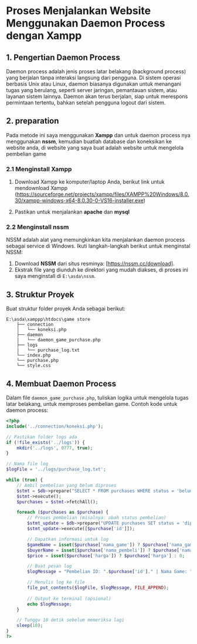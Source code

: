 # Proses Menjalankan Website Menggunakan Daemon Process dengan Xampp

## 1. Pengertian Daemon Process
Daemon process adalah jenis proses latar belakang (background process) yang berjalan tanpa interaksi langsung dari pengguna. Di sistem operasi berbasis Unix atau Linux, daemon biasanya digunakan untuk menangani tugas yang berulang, seperti server jaringan, pemantauan sistem, atau layanan sistem lainnya. Daemon akan terus berjalan, siap untuk merespons permintaan tertentu, bahkan setelah pengguna logout dari sistem.

## 2. preparation
Pada metode ini saya menggunakan **Xampp** dan untuk daemon process nya menggunakan **nssm**, kemudian buatlah database dan koneksikan ke website anda, di website yang saya buat adalah website untuk mengelola pembelian game

### 2.1 Menginstall Xampp
1. Download Xampp ke komputer/laptop Anda, berikut link untuk mendownload Xampp (https://sourceforge.net/projects/xampp/files/XAMPP%20Windows/8.0.30/xampp-windows-x64-8.0.30-0-VS16-installer.exe)

2. Pastikan untuk menjalankan **apache** dan **mysql**

### 2.2 Menginstall nssm
NSSM adalah alat yang memungkinkan kita menjalankan daemon process sebagai service di Windows. Ikuti langkah-langkah berikut untuk menginstal NSSM:
1. Download **NSSM** dari situs resminya: [https://nssm.cc/download].
2. Ekstrak file yang diunduh ke direktori yang mudah diakses, di proses ini saya menginstall di  `E:\asda\nssm`.

## 3. Struktur Proyek
Buat struktur folder proyek Anda sebagai berikut:
```
E:\asda\xamppp\htdocs\game store  
    ├── connection   
    │   └── koneksi.php
    ├── daemon
    |   └── daemon_game_purchase.php
    ├── logs 
    |   └── purchase_log.txt
    └── index.php
    └── purchase.php
    └── style.css
```

## 4. Membuat Daemon Process
Dalam file `daemon_game_purchase.php`, tuliskan logika untuk mengelola tugas latar belakang, untuk memproses pembelian game. Contoh kode untuk daemon process:
```php
<?php
include('../connection/koneksi.php');

// Pastikan folder logs ada
if (!file_exists('../logs')) {
    mkdir('../logs', 0777, true);
}

// Nama file log
$logFile = '../logs/purchase_log.txt';

while (true) {
    // Ambil pembelian yang belum diproses
    $stmt = $db->prepare("SELECT * FROM purchases WHERE status = 'belum diproses'");
    $stmt->execute();
    $purchases = $stmt->fetchAll();

    foreach ($purchases as $purchase) {
        // Proses pembelian (misalnya: ubah status pembelian)
        $stmt_update = $db->prepare("UPDATE purchases SET status = 'diproses' WHERE id = ?");
        $stmt_update->execute([$purchase['id']]);

        // Dapatkan informasi untuk log
        $gameName = isset($purchase['nama_game']) ? $purchase['nama_game'] : 'Tidak Diketahui';
        $buyerName = isset($purchase['nama_pembeli']) ? $purchase['nama_pembeli'] : 'Tidak Diketahui';
        $price = isset($purchase['harga']) ? $purchase['harga'] : 0;

        // Buat pesan log
        $logMessage = "Pembelian ID: ".$purchase['id']." | Nama Game: ".$gameName." | Nama Pembeli: ".$buyerName." | Harga: Rp ".number_format($price, 0, ',', '.')." | Diproses pada ".date('Y-m-d H:i:s')."\n";

        // Menulis log ke file
        file_put_contents($logFile, $logMessage, FILE_APPEND);
        
        // Output ke terminal (opsional)
        echo $logMessage;
    }

    // Tunggu 10 detik sebelum memeriksa lagi
    sleep(10);
}
?>

